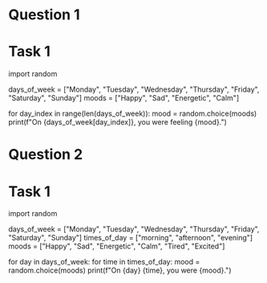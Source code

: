 # Question 1 
# Task 1 

import random

days_of_week = ["Monday", "Tuesday", "Wednesday", "Thursday", "Friday", "Saturday", "Sunday"]
moods = ["Happy", "Sad", "Energetic", "Calm"]

for day_index in range(len(days_of_week)):
    mood = random.choice(moods)
    print(f"On {days_of_week[day_index]}, you were feeling {mood}.")
    
# Question 2 
# Task 1 

import random

days_of_week = ["Monday", "Tuesday", "Wednesday", "Thursday", "Friday", "Saturday", "Sunday"]
times_of_day = ["morning", "afternoon", "evening"]
moods = ["Happy", "Sad", "Energetic", "Calm", "Tired", "Excited"]

for day in days_of_week:
    for time in times_of_day:
        mood = random.choice(moods)
        print(f"On {day} {time}, you were {mood}.")
